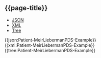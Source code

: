 ## {{page-title}}

<div class="nhsd-!t-margin-bottom-6">
  <ul class="nav nav-tabs" role="tablist">
        <li role="presentation" class="active">
            <a href="#JSON-P-MLP-E" role="tab" data-toggle="tab">JSON</a>
        </li>
         <li role="presentation">
            <a href="#XML-P-MLP-E" role="tab" data-toggle="tab">XML</a>
        </li>
        <li role="presentation">
            <a href="#Tree-P-MLP-E" role="tab" data-toggle="tab">Tree</a>
        </li>
  </ul>
    
  <div class="tab-content snippet">
    <div id="JSON-P-MLP-E" role="tabpanel" class="tab-pane active">
{{json:Patient-MeirLiebermanPDS-Example}}
    </div>
    <div id="XM-P-MLP-EL" role="tabpanel" class="tab-pane">
{{xml:Patient-MeirLiebermanPDS-Example}}
    </div>
    <div id="Tree" role="tabpanel" class="tab-pane">
{{tree:Patient-MeirLiebermanPDS-Example}}
    </div>
  </div>
</div>